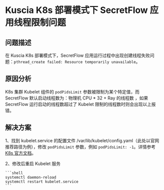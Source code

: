 # Kuscia K8s 部署模式下 SecretFlow 应用线程限制问题

## 问题描述

在 Kuscia K8s 部署模式下，SecretFlow 应用运行过程中出现创建线程失败问题：`pthread_create failed: Resource temporarily unavailable`。

## 原因分析

K8s 集群 Kubelet 组件的 `podPidsLimit` 参数被限制为某个特定值，而 SecretFlow 默认启动线程数为：物理机 CPU * 32 + Ray 的线程数 ，如果 SecretFlow 运行启动的线程数超过了 Kubelet 限制的线程数时则会出现以上报错。

## 解决方案

1、找到 kubelet.service 的配置文件 /var/lib/kubelet/config.yaml（此处以官网推荐路径为例），修改 `podPidsLimit` 参数，例如 `podPidsLimit: -1`。详情参考 [K8s 官方文档](https://kubernetes.io/docs/reference/config-api/kubelet-config.v1beta1/#kubelet-config-k8s-io-v1beta1-KubeletConfiguration)。

2、修改后重启 Kubelet 服务

    ```shell
    systemctl daemon-reload
    systemctl restart kubelet.service
    ```
